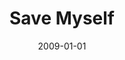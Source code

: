---
type: single
title: Save Myself
date: 2009-01-01
img: /images/singles/save-myself.jpg
permalink: /music/singles/:title/
discs:
  - tracks:
    - title: Save Myself
      subtitle: Alternate Version
    - title: Save Myself
      subtitle: Radio Edit
    - title: Save Myself
      subtitle: Semi-Acoustic Version
    - The Lonesome Road
---